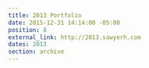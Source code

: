 ```yaml
---
title: 2013 Portfolio
date: 2015-12-31 14:14:00 -05:00
position: 8
external_link: http://2013.sawyerh.com
dates: 2013
section: archive
---
```


